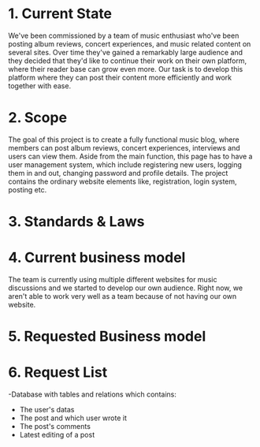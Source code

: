 # 1. Current State 

We've been commissioned by a team of music enthusiast who've been posting album reviews, concert experiences, and music related content on several sites. Over time they've gained a remarkably large audience and they decided that they'd like to continue their work on their own platform, where their reader base can grow even more. Our task is to develop this platform where they can post their content more efficiently and work together with ease.


# 2. Scope
The goal of this project is to create a fully functional music blog, where members can post album reviews, concert experiences, interviews and users can view them.  Aside from the main function, this page has to have a user management system, which include registering new users, logging them in and out, changing password and profile details.
The project contains the ordinary website elements like, registration, login system, posting etc.

# 3. Standards & Laws

# 4. Current business model
The team is currently using multiple different websites for music discussions and we started to develop our own audience. Right now, we aren't able to work very well as a team because of not having our own website.

# 5. Requested Business model

# 6. Request List

-Database with tables and relations which contains:
  - The user's datas
  - The post and which user wrote it
  - The post's comments
  - Latest editing of a post
  
